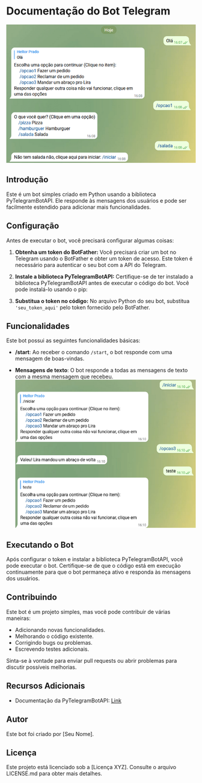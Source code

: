 # Documentação do Bot Telegram
![image](/assets/1.png)
## Introdução
Este é um bot simples criado em Python usando a biblioteca PyTelegramBotAPI. Ele responde às mensagens dos usuários e pode ser facilmente estendido para adicionar mais funcionalidades.

## Configuração
Antes de executar o bot, você precisará configurar algumas coisas:

1. **Obtenha um token do BotFather:** Você precisará criar um bot no Telegram usando o BotFather e obter um token de acesso. Este token é necessário para autenticar o seu bot com a API do Telegram.

2. **Instale a biblioteca PyTelegramBotAPI:** Certifique-se de ter instalado a biblioteca PyTelegramBotAPI antes de executar o código do bot. Você pode instalá-lo usando o pip:

3. **Substitua o token no código:** No arquivo Python do seu bot, substitua `'seu_token_aqui'` pelo token fornecido pelo BotFather.

## Funcionalidades
Este bot possui as seguintes funcionalidades básicas:

- **/start**: Ao receber o comando `/start`, o bot responde com uma mensagem de boas-vindas.

- **Mensagens de texto**: O bot responde a todas as mensagens de texto com a mesma mensagem que recebeu.
![image](/assets/2.png)
## Executando o Bot
Após configurar o token e instalar a biblioteca PyTelegramBotAPI, você pode executar o bot. Certifique-se de que o código está em execução continuamente para que o bot permaneça ativo e responda às mensagens dos usuários.

## Contribuindo
Este bot é um projeto simples, mas você pode contribuir de várias maneiras:

- Adicionando novas funcionalidades.
- Melhorando o código existente.
- Corrigindo bugs ou problemas.
- Escrevendo testes adicionais.

Sinta-se à vontade para enviar pull requests ou abrir problemas para discutir possíveis melhorias.

## Recursos Adicionais
- Documentação da PyTelegramBotAPI: [Link](https://github.com/eternnoir/pyTelegramBotAPI)

## Autor
Este bot foi criado por [Seu Nome].

## Licença
Este projeto está licenciado sob a [Licença XYZ]. Consulte o arquivo LICENSE.md para obter mais detalhes.
